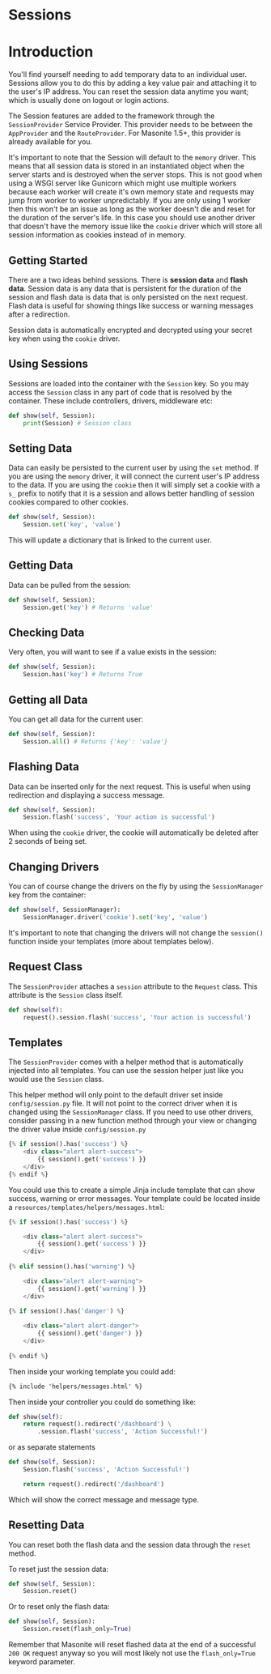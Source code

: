 # Sessions

# Introduction

You'll find yourself needing to add temporary data to an individual user. Sessions allow you to do this by adding a key value pair and attaching it to the user's IP address. You can reset the session data anytime you want; which is usually done on logout or login actions.

The Session features are added to the framework through the `SessionProvider` Service Provider. This provider needs to be between the `AppProvider` and the `RouteProvider`. For Masonite 1.5+, this provider is already available for you.

It's important to note that the Session will default to the `memory` driver. This means that all session data is stored in an instantiated object when the server starts and is destroyed when the server stops. This is not good when using a WSGI server like Gunicorn which might use multiple workers because each worker will create it's own memory state and requests may jump from worker to worker unpredictably. If you are only using 1 worker then this won't be an issue as long as the worker doesn't die and reset for the duration of the server's life. In this case you should use another driver that doesn't have the memory issue like the `cookie` driver which will store all session information as cookies instead of in memory.

## Getting Started

There are a two ideas behind sessions. There is **session data** and **flash data**. Session data is any data that is persistent for the duration of the session and flash data is data that is only persisted on the next request. Flash data is useful for showing things like success or warning messages after a redirection.

Session data is automatically encrypted and decrypted using your secret key when using the `cookie` driver.

## Using Sessions

Sessions are loaded into the container with the `Session` key. So you may access the `Session` class in any part of code that is resolved by the container. These include controllers, drivers, middleware etc:

```python
def show(self, Session):
    print(Session) # Session class
```

## Setting Data

Data can easily be persisted to the current user by using the `set` method. If you are using the `memory` driver, it will connect the current user's IP address to the data. If you are using the `cookie` then it will simply set a cookie with a `s_` prefix to notify that it is a session and allows better handling of session cookies compared to other cookies.

```python
def show(self, Session):
    Session.set('key', 'value')
```

This will update a dictionary that is linked to the current user.

## Getting Data

Data can be pulled from the session:

```python
def show(self, Session):
    Session.get('key') # Returns 'value'
```

## Checking Data

Very often, you will want to see if a value exists in the session:

```python
def show(self, Session):
    Session.has('key') # Returns True
```

## Getting all Data

You can get all data for the current user:

```python
def show(self, Session):
    Session.all() # Returns {'key': 'value'}
```

## Flashing Data

Data can be inserted only for the next request. This is useful when using redirection and displaying a success message.

```python
def show(self, Session):
    Session.flash('success', 'Your action is successful')
```

When using the `cookie` driver, the cookie will automatically be deleted after 2 seconds of being set.

## Changing Drivers

You can of course change the drivers on the fly by using the `SessionManager` key from the container:

```python
def show(self, SessionManager):
    SessionManager.driver('cookie').set('key', 'value')
```

It's important to note that changing the drivers will not change the `session()` function inside your templates (more about templates below). 

## Request Class

The `SessionProvider` attaches a `session` attribute to the `Request` class. This attribute is the `Session` class itself.

```python
def show(self):
    request().session.flash('success', 'Your action is successful')
```

## Templates

The `SessionProvider` comes with a helper method that is automatically injected into all templates. You can use the session helper just like you would use the `Session` class.

This helper method will only point to the default driver set inside `config/session.py` file. It will not point to the correct driver when it is changed using the `SessionManager` class. If you need to use other drivers, consider passing in a new function method through your view or changing the driver value inside `config/session.py`

```python
{% if session().has('success') %}
    <div class="alert alert-success">
        {{ session().get('success') }}
    </div>
{% endif %}
```

You could use this to create a simple Jinja include template that can show success, warning or error messages. Your template could be located inside a `resources/templates/helpers/messages.html`:

```python
{% if session().has('success') %}

    <div class="alert alert-success">
        {{ session().get('success') }}
    </div>
    
{% elif session().has('warning') %}

    <div class="alert alert-warning">
        {{ session().get('warning') }}
    </div>
    
{% if session().has('danger') %}

    <div class="alert alert-danger">
        {{ session().get('danger') }}
    </div>
    
{% endif %}
```

Then inside your working template you could add:

```html
{% include 'helpers/messages.html' %}
```

Then inside your controller you could do something like:

```python
def show(self):
    return request().redirect('/dashboard') \
        .session.flash('success', 'Action Successful!')
```

or as separate statements

```python
def show(self, Session):
    Session.flash('success', 'Action Successful!')

    return request().redirect('/dashboard')
```

Which will show the correct message and message type. 


## Resetting Data

You can reset both the flash data and the session data through the `reset` method.

To reset just the session data:

```python
def show(self, Session):
    Session.reset()
```

Or to reset only the flash data:

```python
def show(self, Session):
    Session.reset(flash_only=True)
```

Remember that Masonite will reset flashed data at the end of a successful `200 OK` request anyway so you will most likely not use the `flash_only=True` keyword parameter.